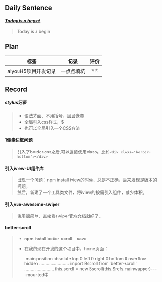 ## **Daily Sentence**
#### <u>*Today is a begin!*</u>
> Today is a begin

## **Plan**
|        标签         |    记录    | 评价  |
| :-----------------: | :--------: | :---: |
| aiyouH5项目开发记录 | 一点点填坑 |  ⭐⭐   |

## **Record**
##### stylus记录
> + 语法方面、不用括号、层层嵌套
> + 全局引入css样式，$
> + 也可以全局引入一个CSS方法

#### 1像素边框问题
> 引入了border.css之后,可以直接使用class。比如`<div class="border-bottom"></div>`

#### 引入iview-UI组件库
> 出现一个问题：npm install iview的时候，总是不正确，后来发现是版本的问题。  
> 然后，新建了一个工具类文件，将iview的按需引入组件，减少体积。

#### 引入vue-awesome-swiper
> 使用很简单，直接看swiper官方文档就好了。

#### better-scroll
> + npm install better-scroll --save  
> + 在我的现在开发的这个项目中，home页面：
>
>    .main
>   position absolute
>    top 0
>    left 0
>   right 0
>    bottom 0
>    overflow hidden
>   ……………………
>   import Bscroll from 'better-scroll'
>   ……………………
>   this.scroll = new Bscroll(this.$refs.mainwapper)----mounted中




